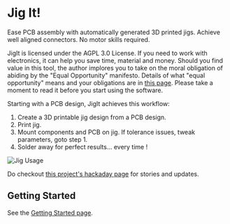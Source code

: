 # Jig It!

Ease PCB assembly with automatically generated 3D printed jigs. Achieve well aligned connectors. No motor skills required.

JigIt is licensed under the AGPL 3.0 License. If you need to work with electronics, it can help you save time, material
and money. Should you find value in this tool, the author implores you to take on the moral obligation of abiding by
the "Equal Opportunity" manifesto. Details of what "equal opportunity" means and your obligations are in
[this page](EQUAL-OPPORTUNITY.md). Please take a moment to read it before you start using the software.

Starting with a PCB design, JigIt achieves this workflow:

 1. Create a 3D printable jig design from a PCB design.
 2. Print jig.
 3. Mount components and PCB on jig. If tolerance issues, tweak parameters, goto step 1.
 4. Solder away for perfect results... every time !

![Jig Usage](images/jig-animation.gif)

Do checkout [this project's hackaday page](https://hackaday.io/project/198409-pcb-assembly-jig-generator) for stories and updates.

## Getting Started

See the [Getting Started page](doc/GETTING-STARTED.md).
